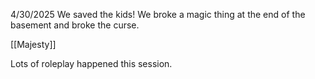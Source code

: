 4/30/2025
We saved the kids! 
We broke a magic thing at the end of the basement and broke the curse. 

[[Majesty]]

Lots of roleplay happened this session. 

